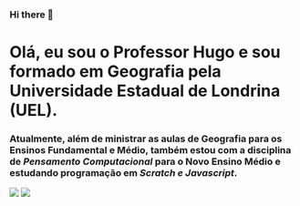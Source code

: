 ### Hi there 👋

# Olá, eu sou o Professor Hugo e sou formado em Geografia pela Universidade Estadual de Londrina (UEL).

### Atualmente, além de ministrar as aulas de Geografia para os Ensinos Fundamental e Médio, também estou com a disciplina de *Pensamento Computacional* para o Novo Ensino Médio e estudando programação em *Scratch e Javascript*.

![](https://img.shields.io/badge/JavaScript-323330?style=for-the-badge&logo=javascript&logoColor=F7DF1E)
![](https://img.shields.io/badge/Scratch-4D97FF?style=for-the-badge&logo=Scratch&logoColor=white)


<!--
**geohugo/geohugo** is a ✨ _special_ ✨ repository because its `README.md` (this file) appears on your GitHub profile.

Here are some ideas to get you started:

- 🔭 I’m currently working on ...
- 🌱 I’m currently learning ...
- 👯 I’m looking to collaborate on ...
- 🤔 I’m looking for help with ...
- 💬 Ask me about ...
- 📫 How to reach me: ...
- 😄 Pronouns: ...
- ⚡ Fun fact: ...
-->
